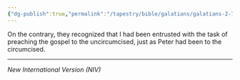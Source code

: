 ```yaml
---
{"dg-publish":true,"permalink":"/tapestry/bible/galatians/galatians-2-7/","title":"Galatians 2:7","tags":["bible-verse","bible-verse"],"dgHomeLink":true,"dgShowLocalGraph":true,"dgEnableSearch":true}
---
```


On the contrary, they recognized that I had been entrusted with the task of preaching the gospel to the uncircumcised, just as Peter had been to the circumcised.

---
*New International Version (NIV)*